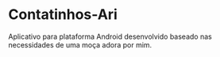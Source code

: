 # Contatinhos-Ari
Aplicativo para plataforma Android desenvolvido baseado nas necessidades de uma moça adora por mim.
